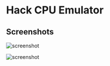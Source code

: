 # Hack CPU Emulator

## Screenshots
![screenshot](https://raw.githubusercontent.com/ducaale/hack_cpu_emulator/master/screenshots/screenshot_1.png)

![screenshot](https://raw.githubusercontent.com/ducaale/hack_cpu_emulator/master/screenshots/screenshot_2.png)